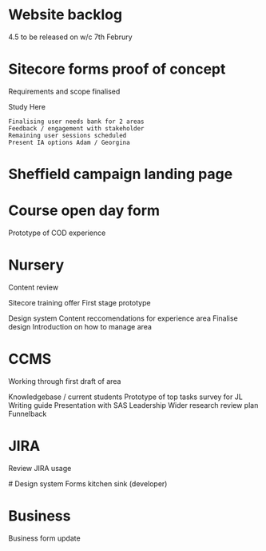 
# Website backlog
4.5 to be released on w/c 7th Februry

# Sitecore forms proof of concept
Requirements and scope finalised

Study Here 

```
Finalising user needs bank for 2 areas
Feedback / engagement with stakeholder
Remaining user sessions scheduled 
Present IA options Adam / Georgina
```

# Sheffield campaign landing page

# Course open day form
Prototype of COD experience

# Nursery
Content review

Sitecore training offer
First stage prototype

Design system
Content reccomendations for experience area
Finalise design 
Introduction on how to manage area

# CCMS 
Working through first draft of area

Knowledgebase / current students
Prototype of top tasks survey for JL
Writing guide
Presentation with SAS Leadership 
Wider research review plan
Funnelback

# JIRA 
Review JIRA usage

# Design system 
Forms kitchen sink (developer)

# Business 
Business form update













